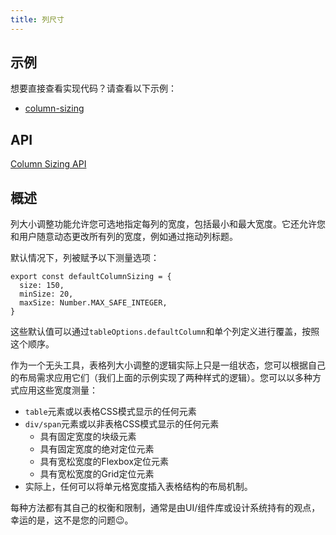 ```yaml
---
title: 列尺寸
---
```


## 示例

想要直接查看实现代码？请查看以下示例：

- [column-sizing](../examples/react/column-sizing)

## API

[Column Sizing API](../api/features/column-sizing)

## 概述

列大小调整功能允许您可选地指定每列的宽度，包括最小和最大宽度。它还允许您和用户随意动态更改所有列的宽度，例如通过拖动列标题。

默认情况下，列被赋予以下测量选项：

```tsx
export const defaultColumnSizing = {
  size: 150,
  minSize: 20,
  maxSize: Number.MAX_SAFE_INTEGER,
}
```

这些默认值可以通过`tableOptions.defaultColumn`和单个列定义进行覆盖，按照这个顺序。

作为一个无头工具，表格列大小调整的逻辑实际上只是一组状态，您可以根据自己的布局需求应用它们（我们上面的示例实现了两种样式的逻辑）。您可以以多种方式应用这些宽度测量：

- `table`元素或以表格CSS模式显示的任何元素
- `div/span`元素或以非表格CSS模式显示的任何元素
  - 具有固定宽度的块级元素
  - 具有固定宽度的绝对定位元素
  - 具有宽松宽度的Flexbox定位元素
  - 具有宽松宽度的Grid定位元素
- 实际上，任何可以将单元格宽度插入表格结构的布局机制。

每种方法都有其自己的权衡和限制，通常是由UI/组件库或设计系统持有的观点，幸运的是，这不是您的问题😉。
